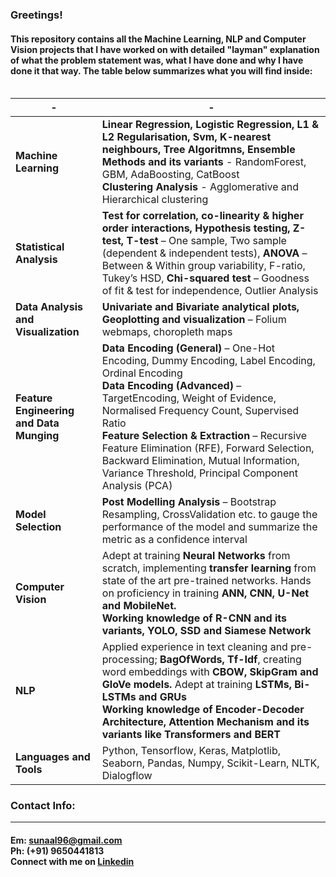 ### Greetings!
#### This repository contains all the Machine Learning, NLP and Computer Vision projects that I have worked on with detailed "layman" explanation of what the problem statement was, what I have done and why I have done it that way. The table below summarizes what you will find inside:<br><br>

| - | - | 
| --------------- | --------------- | 
| <b>Machine Learning</b> | <b>Linear Regression, Logistic Regression, L1 & L2 Regularisation, Svm, K-nearest neighbours, Tree Algoritmns,  Ensemble Methods and its variants</b> - RandomForest, GBM, AdaBoosting, CatBoost <br><b>Clustering Analysis</b> - Agglomerative and Hierarchical clustering | 
| <b>Statistical Analysis</b> | <b>Test for correlation, co-linearity & higher order interactions, Hypothesis testing, Z-test, T-test</b> – One sample, Two sample (dependent & independent tests), <b>ANOVA</b> – Between & Within group variability, F-ratio, Tukey’s HSD, <b>Chi-squared test</b> – Goodness of fit & test for independence, Outlier Analysis | 
| <b>Data Analysis and Visualization</b> | <b>Univariate and Bivariate analytical plots, Geoplotting and visualization</b> – Folium webmaps, choropleth maps | 
| <b>Feature Engineering and Data Munging</b> | <b>Data Encoding (General)</b> – One-Hot Encoding, Dummy Encoding, Label Encoding, Ordinal Encoding<br><b>Data Encoding (Advanced)</b> – TargetEncoding, Weight of Evidence, Normalised Frequency Count, Supervised Ratio<br><b>Feature Selection & Extraction</b> – Recursive Feature Elimination (RFE), Forward Selection, Backward Elimination, Mutual Information, Variance Threshold, Principal Component Analysis (PCA) | 
| <b>Model Selection</b> | <b>Post Modelling Analysis</b> – Bootstrap Resampling, CrossValidation etc. to gauge the performance of the model and summarize the metric as a confidence interval | 
| <b>Computer Vision</b> | Adept at training <b>Neural Networks</b> from scratch, implementing <b>transfer learning</b> from state of the art pre-trained networks. Hands on proficiency in training <b>ANN, CNN, U-Net and MobileNet.</b><br><b>Working knowledge of R-CNN and its variants, YOLO, SSD and Siamese Network</b> | 
| <b>NLP</b> | Applied experience in text cleaning and pre-processing; <b>BagOfWords, Tf-Idf</b>, creating word embeddings with <b>CBOW, SkipGram and GloVe models.</b> Adept at training <b>LSTMs, Bi-LSTMs and GRUs</b><br><b>Working knowledge of Encoder-Decoder Architecture, Attention Mechanism and its variants like Transformers and BERT</b> | 
| <b>Languages and Tools</b> | Python, Tensorflow, Keras, Matplotlib, Seaborn, Pandas, Numpy, Scikit-Learn, NLTK, Dialogflow |


### Contact Info:<hr>
#### Em: sunaal96@gmail.com<br>Ph: (+91) 9650441813<br>Connect with me on <a target='_blank' href="https://www.linkedin.com/in/sunaal-dua-090197bb/">Linkedin</a>

